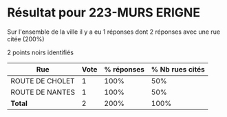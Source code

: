 # Résultat pour 223-MURS ERIGNE

Sur l'ensemble de la ville il y a eu 1 réponses dont 2 réponses avec une rue citée (200%)

2 points noirs identifiés

| Rue | Vote | % réponses | % Nb rues cités|
|-----|------|------------|----------------|
| ROUTE DE CHOLET | 1 | 100% | 50%|
| ROUTE DE NANTES | 1 | 100% | 50%|
| **Total** | 2 | 200% | 100%|
